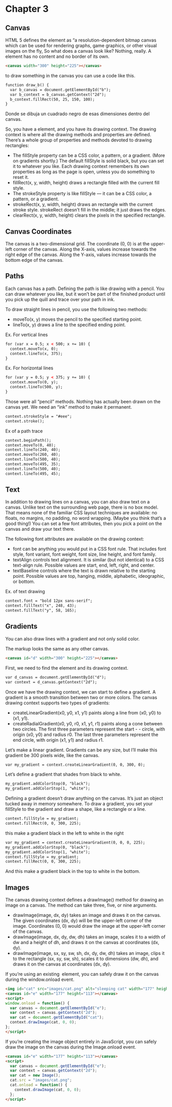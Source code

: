 # Chapter 3
## Canvas
HTML 5 defines the <canvas> element as “a resolution-dependent bitmap canvas which can be used for rendering graphs, game graphics, or other visual images on the fly, So what does a canvas look like? Nothing, really. A <canvas> element has no content and no border of its own.
```html
<canvas width="300" height="225"></canvas>
```
to draw something in the canvas you can use a code like this.
```html
function draw_b() {
  var b_canvas = document.getElementById("b");
  var b_context = b_canvas.getContext("2d");
  b_context.fillRect(50, 25, 150, 100);
}
```
Donde se dibuja un cuadrado negro de esas dimensiones dentro del canvas.

So, you have a <canvas> element, and you have its drawing context. The drawing context is where all the drawing methods and properties are defined. There’s a whole group of properties and methods devoted to drawing rectangles:

- The fillStyle property can be a CSS color, a pattern, or a gradient. (More on gradients shortly.) The default fillStyle is solid black, but you can set it to whatever you like. Each drawing context remembers its own properties as long as the page is open, unless you do something to reset it.
- fillRect(x, y, width, height) draws a rectangle filled with the current fill style.
- The strokeStyle property is like fillStyle — it can be a CSS color, a pattern, or a gradient.
- strokeRect(x, y, width, height) draws an rectangle with the current stroke style. strokeRect doesn’t fill in the middle; it just draws the edges.
- clearRect(x, y, width, height) clears the pixels in the specified rectangle.

## Canvas Coordinates
The canvas is a two-dimensional grid. The coordinate (0, 0) is at the upper-left corner of the canvas. Along the X-axis, values increase towards the right edge of the canvas. Along the Y-axis, values increase towards the bottom edge of the canvas.
## Paths
Each canvas has a path. Defining the path is like drawing with a pencil. You can draw whatever you like, but it won’t be part of the finished product until you pick up the quill and trace over your path in ink.

To draw straight lines in pencil, you use the following two methods:

- moveTo(x, y) moves the pencil to the specified starting point.
- lineTo(x, y) draws a line to the specified ending point.

Ex. For vertical lines
```html
for (var x = 0.5; x < 500; x += 10) {
  context.moveTo(x, 0);
  context.lineTo(x, 375);
}
```
Ex. For horizontal lines
```html
for (var y = 0.5; y < 375; y += 10) {
  context.moveTo(0, y);
  context.lineTo(500, y);
}
```
Those were all “pencil” methods. Nothing has actually been drawn on the canvas yet. We need an “ink” method to make it permanent.
```html
context.strokeStyle = "#eee";
context.stroke();
```
Ex of a path trace
```html
context.beginPath();
context.moveTo(0, 40);
context.lineTo(240, 40);
context.moveTo(260, 40);
context.lineTo(500, 40);
context.moveTo(495, 35);
context.lineTo(500, 40);
context.lineTo(495, 45);
```
## Text
In addition to drawing lines on a canvas, you can also draw text on a canvas. Unlike text on the surrounding web page, there is no box model. That means none of the familiar CSS layout techniques are available: no floats, no margins, no padding, no word wrapping. (Maybe you think that’s a good thing!) You can set a few font attributes, then you pick a point on the canvas and draw your text there.

The following font attributes are available on the drawing context:

- font can be anything you would put in a CSS font rule. That includes font style, font variant, font weight, font size, line height, and font family.
- textAlign controls text alignment. It is similar (but not identical) to a CSS text-align rule. Possible values are start, end, left, right, and center.
- textBaseline controls where the text is drawn relative to the starting point. Possible values are top, hanging, middle, alphabetic, ideographic, or bottom.

Ex. of text drawing
```html
context.font = "bold 12px sans-serif";
context.fillText("x", 248, 43);
context.fillText("y", 58, 165);
```
## Gradients
You can also draw lines with a gradient and not only solid color.

The markup looks the same as any other canvas.
```html
<canvas id="d" width="300" height="225"></canvas>
```
First, we need to find the <canvas> element and its drawing context.
```html
var d_canvas = document.getElementById("d");
var context = d_canvas.getContext("2d");
```
Once we have the drawing context, we can start to define a gradient. A gradient is a smooth transition between two or more colors. The canvas drawing context supports two types of gradients:

- createLinearGradient(x0, y0, x1, y1) paints along a line from (x0, y0) to (x1, y1).
- createRadialGradient(x0, y0, r0, x1, y1, r1) paints along a cone between two circles. The first three parameters represent the start - - circle, with origin (x0, y0) and radius r0. The last three parameters represent the end circle, with origin (x1, y1) and radius r1.

Let’s make a linear gradient. Gradients can be any size, but I’ll make this gradient be 300 pixels wide, like the canvas.
```html
var my_gradient = context.createLinearGradient(0, 0, 300, 0);
```
Let’s define a gradient that shades from black to white.
```html
my_gradient.addColorStop(0, "black");
my_gradient.addColorStop(1, "white");
```
Defining a gradient doesn’t draw anything on the canvas. It’s just an object tucked away in memory somewhere. To draw a gradient, you set your fillStyle to the gradient and draw a shape, like a rectangle or a line.
```html
context.fillStyle = my_gradient;
context.fillRect(0, 0, 300, 225);
```
this make a gradient black in the left to white in the right
```html
var my_gradient = context.createLinearGradient(0, 0, 0, 225);
my_gradient.addColorStop(0, "black");
my_gradient.addColorStop(1, "white");
context.fillStyle = my_gradient;
context.fillRect(0, 0, 300, 225);
```
And this make a gradient black in the top to white in the bottom.
## Images
The canvas drawing context defines a drawImage() method for drawing an image on a canvas. The method can take three, five, or nine arguments.

- drawImage(image, dx, dy) takes an image and draws it on the canvas. The given coordinates (dx, dy) will be the upper-left corner of the image. Coordinates (0, 0) would draw the image at the upper-left corner of the canvas.
- drawImage(image, dx, dy, dw, dh) takes an image, scales it to a width of dw and a height of dh, and draws it on the canvas at coordinates (dx, dy).
- drawImage(image, sx, sy, sw, sh, dx, dy, dw, dh) takes an image, clips it to the rectangle (sx, sy, sw, sh), scales it to dimensions (dw, dh), and draws it on the canvas at coordinates (dx, dy).

If you’re using an existing <img> element, you can safely draw it on the canvas during the window.onload event.
```html
<img id="cat" src="images/cat.png" alt="sleeping cat" width="177" height="113">
<canvas id="e" width="177" height="113"></canvas>
<script>
window.onload = function() {
  var canvas = document.getElementById("e");
  var context = canvas.getContext("2d");
  var cat = document.getElementById("cat");
  context.drawImage(cat, 0, 0);
};
</script>
```
If you’re creating the image object entirely in JavaScript, you can safely draw the image on the canvas during the Image.onload event.
```html
<canvas id="e" width="177" height="113"></canvas>
<script>
  var canvas = document.getElementById("e");
  var context = canvas.getContext("2d");
  var cat = new Image();
  cat.src = "images/cat.png";
  cat.onload = function() {
    context.drawImage(cat, 0, 0);
  };
</script>
```
